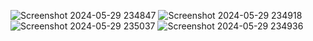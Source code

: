 ![Screenshot 2024-05-29 234847](https://github.com/PresidencyNotes/portfolio/assets/156948837/4e0fcaa1-9233-44c7-8eef-d98f01b2dad5)
![Screenshot 2024-05-29 234918](https://github.com/PresidencyNotes/portfolio/assets/156948837/8fc82b78-7298-4675-85d2-58fe5440882d)
![Screenshot 2024-05-29 235037](https://github.com/PresidencyNotes/portfolio/assets/156948837/e2424d2e-6e95-4b5a-b054-668881c2b3da)
![Screenshot 2024-05-29 234936](https://github.com/PresidencyNotes/portfolio/assets/156948837/8878e2ca-24b1-4f69-baab-c78553accccb)
